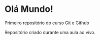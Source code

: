 # Olá Mundo!
 Primeiro repositório do curso Git e Github
 
Repositório criado durante uma aula ao vivo.